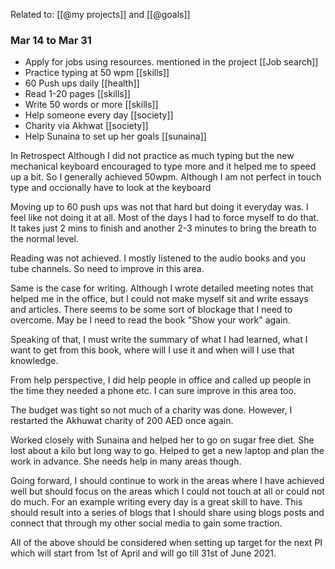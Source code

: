 Related to: [[@my projects]] and [[@goals]]

### Mar 14 to Mar 31
- Apply for jobs using resources.  mentioned in the project [[Job search]]
- Practice typing at 50 wpm [[skills]]
- 60 Push ups daily [[health]]
- Read 1-20 pages [[skills]]
- Write 50 words or more [[skills]]
- Help someone every day [[society]]
- Charity via Akhwat [[society]]
- Help Sunaina to set up her goals [[sunaina]]

In Retrospect
Although I did not practice as much typing but the new mechanical keyboard encouraged to type more and it helped me to speed up a bit. So I generally achieved 50wpm. Although I am not perfect in touch type and occionally have to look at the keyboard

Moving up to 60 push ups was not that hard but doing it everyday was. I feel like not doing it at all. Most of the days I had to force myself to do that. It takes just 2 mins to finish and another 2-3 minutes to bring the breath to the normal level. 

Reading was not achieved. I mostly listened to the audio books and you tube channels. So need to improve in this area.

Same is the case for writing. Although I wrote detailed meeting notes that helped me in the office, but I could not make myself sit and write essays and articles. There seems to be some sort of blockage that I need to overcome. May be I need to read the book "Show your work" again. 

Speaking of that, I must write the summary of what I had learned, what I want to get from this book, where will I use it and when will I use that knowledge. 

From help perspective, I did help people in office and called up people in the time they needed a phone etc. I can sure improve in this area too. 

The budget was tight so not much of a charity was done. However, I restarted the Akhuwat charity of 200 AED once again. 

Worked closely with Sunaina and helped her to go on sugar free diet. She lost about a kilo but long way to go. Helped to get a new laptop and plan the work in advance. She needs help in many areas though. 

Going forward, I should continue to work in the areas where I have achieved well but should focus on the areas which I could not touch at all or could not do much. For an example writing every day is a great skill to have. This should result into a series of blogs that I should share using blogs posts and connect that through my other social media to gain some traction. 

All of the above should be considered when setting up target for the next PI which will start from 1st of April and will go till 31st of June 2021.

